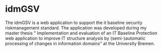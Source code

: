 idmGSV
======

The idmGSV is a web application to support the it baseline security riskmanagement standard. The application was developed during my master thesis " Implementation and evaluation of an IT Baseline Protection web application to improve IT structure analysis by (semi-)automatic processing of changes in information domains" at the University Bremen. 

